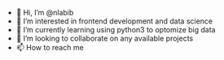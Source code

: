 - 👋 Hi, I’m @nlabib
- 👀 I’m interested in frontend development and data science
- 🌱 I’m currently learning using python3 to optomize big data
- 💞️ I’m looking to collaborate on any available projects
- 📫 How to reach me 

<!---
nlabib/nlabib is a ✨ special ✨ repository because its `README.md` (this file) appears on your GitHub profile.
You can click the Preview link to take a look at your changes.
--->
